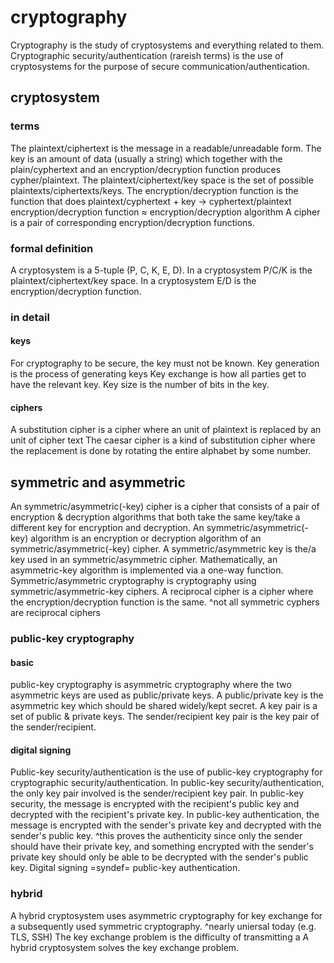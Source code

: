 # cryptography

Cryptography is the study of cryptosystems and everything related to them.
Cryptographic security/authentication (rareish terms) is the use of cryptosystems for the purpose of secure communication/authentication.

## cryptosystem

### terms

The plaintext/ciphertext is the message in a readable/unreadable form.
The key is an amount of data (usually a string) which together with the plain/cyphertext and an encryption/decryption function produces cypher/plaintext.
The plaintext/ciphertext/key space is the set of possible plaintexts/ciphertexts/keys.
The encryption/decryption function is the function that does plaintext/cyphertext + key → cyphertext/plaintext
encryption/decryption function ≈ encryption/decryption algorithm
A cipher is a pair of corresponding encryption/decryption functions.

### formal definition

A cryptosystem is a 5-tuple (P, C, K, E, D).
In a cryptosystem P/C/K is the plaintext/ciphertext/key space.
In a cryptosystem E/D is the encryption/decryption function.

### in detail

#### keys

For cryptography to be secure, the key must not be known.
Key generation is the process of generating keys
Key exchange is how all parties get to have the relevant key.
Key size is the number of bits in the key.

#### ciphers

A substitution cipher is a cipher where an unit of plaintext is replaced by an unit of cipher text
The caesar cipher is a kind of substitution cipher where the replacement is done by rotating the entire alphabet by some number.

## symmetric and asymmetric

An symmetric/asymmetric(-key) cipher is a cipher that consists of a pair of encryption & decryption algorithms that both take the same key/take a different key for encryption and decryption.
An symmetric/asymmetric(-key) algorithm is an encryption or decryption algorithm of an symmetric/asymmetric(-key) cipher.
A symmetric/asymmetric key is the/a key used in an symmetric/asymmetric cipher.
Mathematically, an asymmetric-key algorithm is implemented via a one-way function.
Symmetric/asymmetric cryptography is cryptography using symmetric/asymmetric-key ciphers.
A reciprocal cipher is a cipher where the encryption/decryption function is the same.
^not all symmetric cyphers are reciprocal ciphers

### public-key cryptography

#### basic

public-key cryptography is asymmetric cryptography where the two asymmetric keys are used as public/private keys.
A public/private key is the asymmetric key which should be shared widely/kept secret.
A key pair is a set of public & private keys.
The sender/recipient key pair is the key pair of the sender/recipient.

#### digital signing

Public-key security/authentication is the use of public-key cryptography for cryptographic security/authentication.
In public-key security/authentication, the only key pair involved is the sender/recipient key pair.
In public-key security, the message is encrypted with the recipient's public key and decrypted with the recipient's private key.
In public-key authentication, the message is encrypted with the sender's private key and decrypted with the sender's public key.
^this proves the authenticity since only the sender should have their private key, and something encrypted with the sender's private key should only be able to be decrypted with the sender's public key.
Digital signing =syndef= public-key authentication.

### hybrid

A hybrid cryptosystem uses asymmetric cryptography for key exchange for a subsequently used symmetric cryptography.
^nearly uniersal today (e.g. TLS, SSH)
The key exchange problem is the difficulty of transmitting a 
A hybrid cryptosystem solves the key exchange problem.